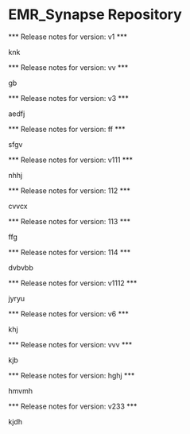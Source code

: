 # EMR_Synapse Repository

*** Release notes for version: v1 ***

knk

*** Release notes for version: vv ***

gb

*** Release notes for version: v3 ***

aedfj

*** Release notes for version: ff ***

sfgv

*** Release notes for version: v111 ***

nhhj

*** Release notes for version: 112 ***

cvvcx

*** Release notes for version: 113 ***

ffg

*** Release notes for version: 114 ***

dvbvbb

*** Release notes for version: v1112 ***

jyryu

*** Release notes for version: v6 ***

khj

*** Release notes for version: vvv ***

kjb

*** Release notes for version: hghj ***

hmvmh

*** Release notes for version: v233 ***

kjdh